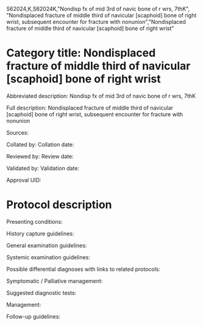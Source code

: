 S62024,K,S62024K,"Nondisp fx of mid 3rd of navic bone of r wrs, 7thK", "Nondisplaced fracture of middle third of navicular [scaphoid] bone of right wrist, subsequent encounter for fracture with nonunion","Nondisplaced fracture of middle third of navicular [scaphoid] bone of right wrist"
# Category title: Nondisplaced fracture of middle third of navicular [scaphoid] bone of right wrist

Abbreviated description: Nondisp fx of mid 3rd of navic bone of r wrs, 7thK

Full description: Nondisplaced fracture of middle third of navicular [scaphoid] bone of right wrist, subsequent encounter for fracture with nonunion

Sources:

Collated by:
Collation date:

Reviewed by:
Review date:

Validated by:
Validation date:

Approval UID:

# Protocol description

Presenting conditions:

History capture guidelines:

General examination guidelines:

Systemic examination guidelines:

Possible differential diagnoses with links to related protocols:

Symptomatic / Palliative management:

Suggested diagnostic tests:

Management:

Follow-up guidelines:
